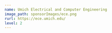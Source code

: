 ```yaml
---
name: Umich Electrical and Computer Engineering
image_path: sponsorImages/ece.png
rurl: https://ece.umich.edu/
level: 2
---
```


